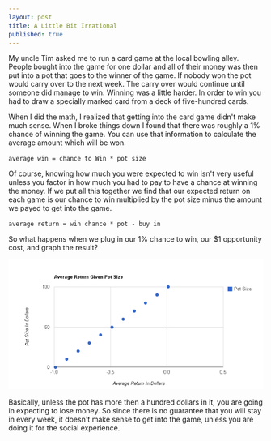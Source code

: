 ```yaml
---
layout: post
title: A Little Bit Irrational
published: true
---
```

My uncle Tim asked me to run a card game at the local bowling alley. People bought into the game for one dollar and all of their money was then put into a pot that goes to the winner of the game. If nobody won the pot would carry over to the next week. The carry over would continue until someone did manage to win. Winning was a little harder. In order to win you had to draw a specially marked card from a deck of five-hundred cards.


When I did the math, I realized that getting into the card game didn't make much sense. When I broke things down I found that there was roughly a 1% chance of winning the game. You can use that information to calculate the average amount which will be won.

    average win = chance to Win * pot size


Of course, knowing how much you were expected to win isn't very useful unless you factor in how much you had to pay to have a chance at winning the money. If we put all this together we find that our expected return on each game is our chance to win multiplied by the pot size minus the amount we payed to get into the game.

    average return = win chance * pot - buy in

So what happens when we plug in our 1% chance to win, our $1 opportunity cost, and graph the result?


![Average Returns](/img/a-little-bit-irrational/average-return.png "Average Returns")


Basically, unless the pot has more then a hundred dollars in it, you are going in expecting to lose money. So since there is no guarantee that you will stay in every week, it doesn't make sense to get into the game, unless you are doing it for the social experience.